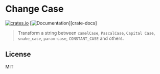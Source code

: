# Change Case

[![crates.io](https://img.shields.io/crates/v/change-case.svg)](https://crates.io/crates/change-case)
[![Documentation](https://docs.rs/change-case/badge.svg)][crate-docs]

> Transform a string between `camelCase`, `PascalCase`, `Capital Case`, `snake_case`, `param-case`, `CONSTANT_CASE` and others.

## License

MIT

